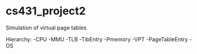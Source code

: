# cs431_project2
Simulation of virtual page tables

Hierarchy:
-CPU
  -MMU
    -TLB
      -TibEntry
-Pmemory
-VPT
  -PageTableEntry
-OS
